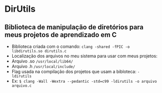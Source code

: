 # DirUtils
## Biblioteca de manipulação de diretórios para meus projetos de aprendizado em C

* Biblioteca criada com o comando: `clang -shared -fPIC -o libdirutils.so dirutils.c`
* Localização dos arquivos no meu sistema para usar com meus projetos:
* Arquivo .so `/usr/local/lib64/`
* Arquivo .h `/usr/local/include/`
* Flag usada na compilação dos projetos que usam a bibloteca: `-ldirutils`
* Ex: `$ clang -Wall -Wextra --pedantic -std=c99 -ldirutils -o arquivo arquivo.c`
